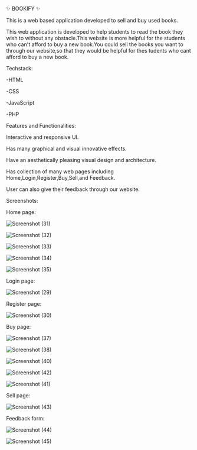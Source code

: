 ✨ BOOKIFY ✨

This is a web based application developed to sell and buy used books.

This web application is developed to help students to read the book they wish to without any obstacle.This website is more helpful for the students who can't afford to buy a new book.You could sell the books you want to through our website,so that they would be helpful for thes tudents who cant afford to buy a new book. 

Techstack:

-HTML

-CSS

-JavaScript

-PHP

Features and Functionalities:

Interactive and responsive UI.

Has many graphical and visual innovative effects.

Have an aesthetically pleasing visual design and architecture.

Has collection of many web pages including Home,Login,Register,Buy,Sell,and Feedback.

User can also give their feedback through our website.

Screenshots:

Home page:

![Screenshot (31)](https://github.com/MeghanaBayyapu/Bookify/assets/108140348/2bb03a09-b6c4-42c0-abd8-1d206fd2ffea)

![Screenshot (32)](https://github.com/MeghanaBayyapu/Bookify/assets/108140348/bbd8af4b-a3bb-42f4-bdf3-23f9191e243d)

![Screenshot (33)](https://github.com/MeghanaBayyapu/Bookify/assets/108140348/3a8ddeec-91aa-4cde-8e35-067059922b62)

![Screenshot (34)](https://github.com/MeghanaBayyapu/Bookify/assets/108140348/0201fd69-af65-438a-a6e3-8211144f5dfe)

![Screenshot (35)](https://github.com/MeghanaBayyapu/Bookify/assets/108140348/7eba08bc-9f30-466c-83ab-86cefedea45c)

Login page:

![Screenshot (29)](https://github.com/MeghanaBayyapu/Bookify/assets/108140348/b7b3fa55-adeb-4518-822a-3f4efd006713)

Register page:

![Screenshot (30)](https://github.com/MeghanaBayyapu/Bookify/assets/108140348/ab7428f0-6b2e-4d5f-b895-a10fe9a9d42d)

Buy page:

![Screenshot (37)](https://github.com/MeghanaBayyapu/Bookify/assets/108140348/d46ae935-8356-48b4-af5d-dc72c2756327)

![Screenshot (38)](https://github.com/MeghanaBayyapu/Bookify/assets/108140348/9df63389-dfd7-4c29-94a3-e30b2bd189c4)

![Screenshot (40)](https://github.com/MeghanaBayyapu/Bookify/assets/108140348/83247230-b093-4fb2-95d1-b18568a2d5d4)

![Screenshot (42)](https://github.com/MeghanaBayyapu/Bookify/assets/108140348/55c0449b-6d0d-4923-893f-2e152487a629)

![Screenshot (41)](https://github.com/MeghanaBayyapu/Bookify/assets/108140348/37b8fffe-ce89-49a6-aaf9-fb3a6b9d1504)

Sell page:

![Screenshot (43)](https://github.com/MeghanaBayyapu/Bookify/assets/108140348/7ea983a9-e40a-4f79-bf34-fe09b86943ae)

Feedback form:

![Screenshot (44)](https://github.com/MeghanaBayyapu/Bookify/assets/108140348/88dcbcba-fdf0-40fb-af5f-2775236a0e15)

![Screenshot (45)](https://github.com/MeghanaBayyapu/Bookify/assets/108140348/ecb51086-af5a-4b18-85c7-967737ff7f73)





